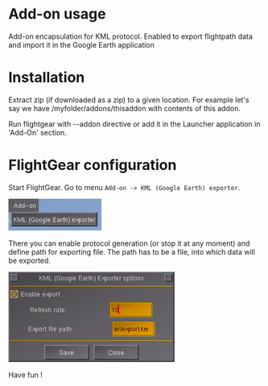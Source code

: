 # Add-on usage

Add-on encapsulation for KML protocol. Enabled to export flightpath data and
import it in the Google Earth application

# Installation

Extract zip (if downloaded as a zip) to a given location. For example let's say we have /myfolder/addons/thisaddon with contents of this addon.

Run flightgear with --addon directive or add it in the Launcher application in 'Add-On' section.

# FlightGear configuration

Start FlightGear. Go to menu `Add-on -> KML (Google Earth) exporter`.

![alt menu](screens/fg_menu.png "Add-on menu")

There you can enable protocol generation (or stop it at any moment) and define
path for exporting file. The path has to be a file, into which data will
be exported.

![alt settings](screens/fg_options_settings.png "Add-on settings")

Have fun !





